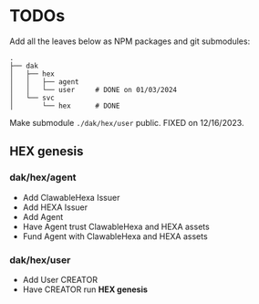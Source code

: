 # TODOs

Add all the leaves below as NPM packages and git submodules:
```
.
├── dak
│   ├── hex
│   │   ├── agent
│   │   └── user     # DONE on 01/03/2024
│   └── svc
│       └── hex      # DONE
```
Make submodule `./dak/hex/user` public. FIXED on 12/16/2023.

## HEX genesis

### dak/hex/agent

- Add ClawableHexa Issuer
- Add HEXA Issuer
- Add Agent
- Have Agent trust ClawableHexa and HEXA assets
- Fund Agent with ClawableHexa and HEXA assets

### dak/hex/user

- Add User CREATOR
- Have CREATOR run **HEX genesis**
